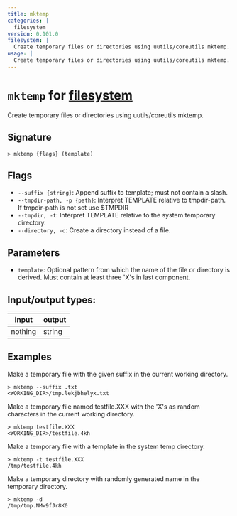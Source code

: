 ```yaml
---
title: mktemp
categories: |
  filesystem
version: 0.101.0
filesystem: |
  Create temporary files or directories using uutils/coreutils mktemp.
usage: |
  Create temporary files or directories using uutils/coreutils mktemp.
---
```

<!-- This file is automatically generated. Please edit the command in https://github.com/nushell/nushell instead. -->

# `mktemp` for [filesystem](/commands/categories/filesystem.md)

<div class='command-title'>Create temporary files or directories using uutils&#x2f;coreutils mktemp.</div>

## Signature

```> mktemp {flags} (template)```

## Flags

 -  `--suffix {string}`: Append suffix to template; must not contain a slash.
 -  `--tmpdir-path, -p {path}`: Interpret TEMPLATE relative to tmpdir-path. If tmpdir-path is not set use $TMPDIR
 -  `--tmpdir, -t`: Interpret TEMPLATE relative to the system temporary directory.
 -  `--directory, -d`: Create a directory instead of a file.

## Parameters

 -  `template`: Optional pattern from which the name of the file or directory is derived. Must contain at least three 'X's in last component.


## Input/output types:

| input   | output |
| ------- | ------ |
| nothing | string |

## Examples

Make a temporary file with the given suffix in the current working directory.
```nu
> mktemp --suffix .txt
<WORKING_DIR>/tmp.lekjbhelyx.txt
```

Make a temporary file named testfile.XXX with the 'X's as random characters in the current working directory.
```nu
> mktemp testfile.XXX
<WORKING_DIR>/testfile.4kh
```

Make a temporary file with a template in the system temp directory.
```nu
> mktemp -t testfile.XXX
/tmp/testfile.4kh
```

Make a temporary directory with randomly generated name in the temporary directory.
```nu
> mktemp -d
/tmp/tmp.NMw9fJr8K0
```
